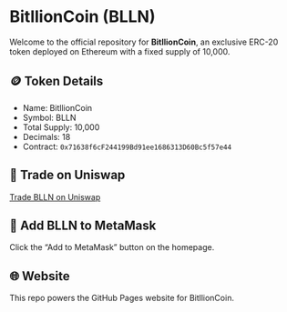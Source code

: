 # BitllionCoin (BLLN)

Welcome to the official repository for **BitllionCoin**, an exclusive ERC-20 token deployed on Ethereum with a fixed supply of 10,000.

## 🪙 Token Details
- Name: BitllionCoin
- Symbol: BLLN
- Total Supply: 10,000
- Decimals: 18
- Contract: `0x71638f6cF244199Bd91ee1686313D60Bc5f57e44`

## 🔗 Trade on Uniswap
[Trade BLLN on Uniswap](https://app.uniswap.org/#/swap?outputCurrency=0x71638f6cF244199Bd91ee1686313D60Bc5f57e44)

## 🦊 Add BLLN to MetaMask
Click the “Add to MetaMask” button on the homepage.

## 🌐 Website
This repo powers the GitHub Pages website for BitllionCoin.
